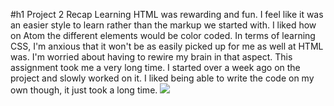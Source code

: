#h1 Project 2 Recap
Learning HTML was rewarding and fun. I feel like it was an easier style to learn rather than the markup we started with. I liked how on Atom the different elements would be color coded.
In terms of learning CSS, I'm anxious that it won't be as easily picked up for me as well at HTML was. I'm worried about having to rewire my brain in that aspect.
This assignment took me a very long time. I started over a week ago on the project and slowly worked on it. I liked being able to write the code on my own though, it just took a long time.
<img src="images/Project2Screenshot.jpg">
